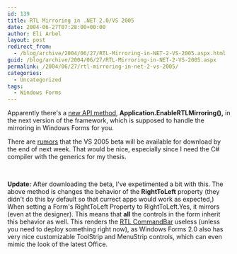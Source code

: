 ```yaml
---
id: 139
title: RTL Mirroring in .NET 2.0/VS 2005
date: 2004-06-27T07:28:00+00:00
author: Eli Arbel
layout: post
redirect_from:
  - /blog/archive/2004/06/27/RTL-Mirroring-in-NET-2-VS-2005.aspx.html
guid: /blog/archive/2004/06/27/RTL-Mirroring-in-NET-2-VS-2005.aspx
permalink: /2004/06/27/rtl-mirroring-in-net-2-vs-2005/
categories:
  - Uncategorized
tags:
  - Windows Forms
---
```

Apparently there's a [new API method](http://weblogs.asp.net/jaybaz_ms/archive/2004/05/27/143329.aspx), **Application.EnableRTLMirroring(),** in the next version of the framework, which is supposed to handle the mirroring in Windows Forms for you.

<!--more-->

There are [rumors](http://www.eweek.com/article2/0,1759,1617343,00.asp?kc=EWRSS03119TX1K0000594) that the VS 2005 beta will be available for download by the end of next week. That would be nice, especially since I need the C# compiler with the generics for my thesis.

&nbsp;

**Update:** After downloading the beta, I've expetimented a bit with this. The above method is changes the behavior of the **RightToLeft** property (they didn't do this by default so that currect apps would work as expected,) When setting a Form's RightToLeft Property to RightToLeft.Yes, it mirrors (even at the designer). This means that **all** the controls in the form inherit this behavior as well. This renders the [RTL CommandBar](https://arbel.net/blog/archive/2004/06/24/152.aspx)&nbsp;useless (unless you need to deploy something right now), as Windows Forms 2.0 also has very nice customizable ToolStrip and MenuStrip controls, which can even mimic the look of the latest Office.